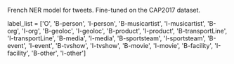 French NER model for tweets. Fine-tuned on the CAP2017 dataset. 

label_list = ['O',
                 'B-person',
                 'I-person',
                 'B-musicartist',
                 'I-musicartist',
                 'B-org',
                 'I-org',
                 'B-geoloc',
                 'I-geoloc',
                 'B-product',
                 'I-product',
                 'B-transportLine',
                 'I-transportLine',
                 'B-media',
                 'I-media',
                 'B-sportsteam',
                 'I-sportsteam',
                 'B-event',
                 'I-event',
                 'B-tvshow',
                 'I-tvshow',
                 'B-movie',
                 'I-movie',
                 'B-facility',
                 'I-facility',
                 'B-other',
                 'I-other']